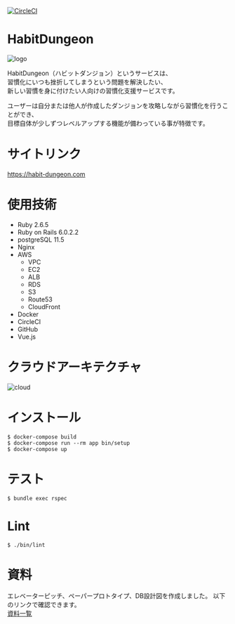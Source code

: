 [![CircleCI](https://circleci.com/gh/bbbbruno/habit-dungeon/tree/master.svg?style=svg)](https://circleci.com/gh/bbbbruno/habit-dungeon/tree/master)

# HabitDungeon

![logo](https://user-images.githubusercontent.com/41530576/78524286-7cfc3480-780e-11ea-94e1-0ed3df1ec0fa.png)

HabitDungeon（ハビットダンジョン）というサービスは、  
習慣化にいつも挫折してしまうという問題を解決したい、  
新しい習慣を身に付けたい人向けの習慣化支援サービスです。

ユーザーは自分または他人が作成したダンジョンを攻略しながら習慣化を行うことができ、  
目標自体が少しずつレベルアップする機能が備わっている事が特徴です。

# サイトリンク

https://habit-dungeon.com

# 使用技術

- Ruby 2.6.5
- Ruby on Rails 6.0.2.2
- postgreSQL 11.5
- Nginx
- AWS
  - VPC
  - EC2
  - ALB
  - RDS
  - S3
  - Route53
  - CloudFront
- Docker
- CircleCI
- GitHub
- Vue.js

# クラウドアーキテクチャ

![cloud](https://user-images.githubusercontent.com/41530576/78524121-019a8300-780e-11ea-8f84-734ad70dfaf5.png)

# インストール

```
$ docker-compose build
$ docker-compose run --rm app bin/setup
$ docker-compose up
```

# テスト

```
$ bundle exec rspec
```

# Lint

```
$ ./bin/lint
```

# 資料

エレベーターピッチ、ペーパープロトタイプ、DB設計図を作成しました。
以下のリンクで確認できます。  
[資料一覧](https://github.com/bbbbruno/habit-dungeon/wiki/%E4%BC%81%E7%94%BB%E8%B3%87%E6%96%99)
